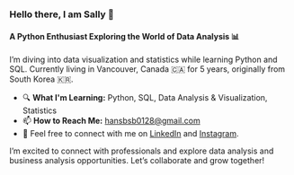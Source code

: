 ### Hello there, I am Sally 👋
#### A Python Enthusiast Exploring the World of Data Analysis 📊

I’m diving into data visualization and statistics while learning Python and SQL. Currently living in Vancouver, Canada 🇨🇦 for 5 years, originally from South Korea 🇰🇷. 

- 🔍 **What I'm Learning:** Python, SQL, Data Analysis & Visualization, Statistics
- 📫 **How to Reach Me:** [hansbsb0128@gmail.com](mailto:hansbsb0128@gmail.com)
- 💬 Feel free to connect with me on [LinkedIn](https://www.linkedin.com/in/sally-hann) and [Instagram](https://www.instagram.com/ss__byeol).

I’m excited to connect with professionals and explore data analysis and business analysis opportunities. Let’s collaborate and grow together!
